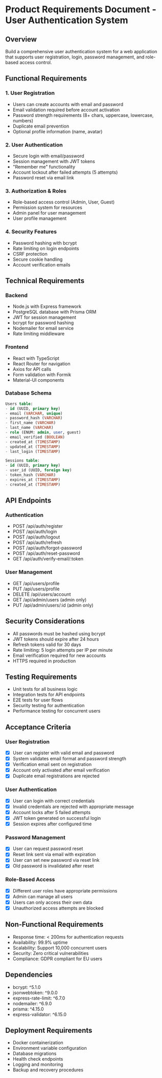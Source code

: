 # Product Requirements Document - User Authentication System

## Overview
Build a comprehensive user authentication system for a web application that supports user registration, login, password management, and role-based access control.

## Functional Requirements

### 1. User Registration
- Users can create accounts with email and password
- Email validation required before account activation
- Password strength requirements (8+ chars, uppercase, lowercase, numbers)
- Duplicate email prevention
- Optional profile information (name, avatar)

### 2. User Authentication
- Secure login with email/password
- Session management with JWT tokens
- "Remember me" functionality
- Account lockout after failed attempts (5 attempts)
- Password reset via email link

### 3. Authorization & Roles
- Role-based access control (Admin, User, Guest)
- Permission system for resources
- Admin panel for user management
- User profile management

### 4. Security Features
- Password hashing with bcrypt
- Rate limiting on login endpoints
- CSRF protection
- Secure cookie handling
- Account verification emails

## Technical Requirements

### Backend
- Node.js with Express framework
- PostgreSQL database with Prisma ORM
- JWT for session management
- bcrypt for password hashing
- Nodemailer for email service
- Rate limiting middleware

### Frontend
- React with TypeScript
- React Router for navigation
- Axios for API calls
- Form validation with Formik
- Material-UI components

### Database Schema
```sql
Users table:
- id (UUID, primary key)
- email (VARCHAR, unique)
- password_hash (VARCHAR)
- first_name (VARCHAR)
- last_name (VARCHAR)
- role (ENUM: admin, user, guest)
- email_verified (BOOLEAN)
- created_at (TIMESTAMP)
- updated_at (TIMESTAMP)
- last_login (TIMESTAMP)

Sessions table:
- id (UUID, primary key)
- user_id (UUID, foreign key)
- token_hash (VARCHAR)
- expires_at (TIMESTAMP)
- created_at (TIMESTAMP)
```

## API Endpoints

### Authentication
- POST /api/auth/register
- POST /api/auth/login
- POST /api/auth/logout
- POST /api/auth/refresh
- POST /api/auth/forgot-password
- POST /api/auth/reset-password
- GET /api/auth/verify-email/:token

### User Management
- GET /api/users/profile
- PUT /api/users/profile
- DELETE /api/users/account
- GET /api/admin/users (admin only)
- PUT /api/admin/users/:id (admin only)

## Security Considerations
- All passwords must be hashed using bcrypt
- JWT tokens should expire after 24 hours
- Refresh tokens valid for 30 days
- Rate limiting: 5 login attempts per IP per minute
- Email verification required for new accounts
- HTTPS required in production

## Testing Requirements
- Unit tests for all business logic
- Integration tests for API endpoints
- E2E tests for user flows
- Security testing for authentication
- Performance testing for concurrent users

## Acceptance Criteria

### User Registration
- [x] User can register with valid email and password
- [x] System validates email format and password strength
- [x] Verification email sent on registration
- [x] Account only activated after email verification
- [x] Duplicate email registrations are rejected

### User Authentication
- [x] User can login with correct credentials
- [x] Invalid credentials are rejected with appropriate message
- [x] Account locks after 5 failed attempts
- [x] JWT token generated on successful login
- [x] Session expires after configured time

### Password Management
- [x] User can request password reset
- [x] Reset link sent via email with expiration
- [x] User can set new password via reset link
- [x] Old password is invalidated after reset

### Role-Based Access
- [x] Different user roles have appropriate permissions
- [x] Admin can manage all users
- [x] Users can only access their own data
- [x] Unauthorized access attempts are blocked

## Non-Functional Requirements
- Response time: < 200ms for authentication requests
- Availability: 99.9% uptime
- Scalability: Support 10,000 concurrent users
- Security: Zero critical vulnerabilities
- Compliance: GDPR compliant for EU users

## Dependencies
- bcrypt: ^5.1.0
- jsonwebtoken: ^9.0.0
- express-rate-limit: ^6.7.0
- nodemailer: ^6.9.0
- prisma: ^4.15.0
- express-validator: ^6.15.0

## Deployment Requirements
- Docker containerization
- Environment variable configuration
- Database migrations
- Health check endpoints
- Logging and monitoring
- Backup and recovery procedures
